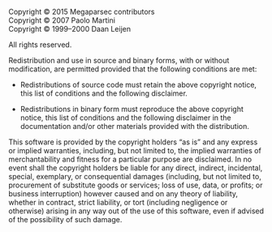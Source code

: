 Copyright © 2015 Megaparsec contributors<br>
Copyright © 2007 Paolo Martini<br>
Copyright © 1999–2000 Daan Leijen

All rights reserved.

Redistribution and use in source and binary forms, with or without
modification, are permitted provided that the following conditions are met:

* Redistributions of source code must retain the above copyright notice,
  this list of conditions and the following disclaimer.

* Redistributions in binary form must reproduce the above copyright notice,
  this list of conditions and the following disclaimer in the documentation
  and/or other materials provided with the distribution.

This software is provided by the copyright holders “as is” and any express
or implied warranties, including, but not limited to, the implied warranties
of merchantability and fitness for a particular purpose are disclaimed. In
no event shall the copyright holders be liable for any direct, indirect,
incidental, special, exemplary, or consequential damages (including, but not
limited to, procurement of substitute goods or services; loss of use, data,
or profits; or business interruption) however caused and on any theory of
liability, whether in contract, strict liability, or tort (including
negligence or otherwise) arising in any way out of the use of this software,
even if advised of the possibility of such damage.
